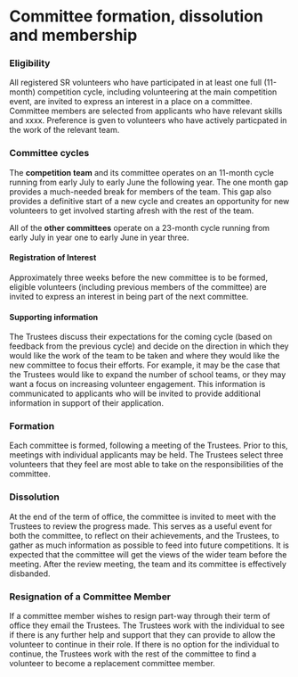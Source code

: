 # Committee formation, dissolution and membership

### Eligibility

All registered SR volunteers who have participated in at least one full (11-month) competition cycle, including volunteering at the main competition event, are invited to express an interest in a place on a committee. Committee members are selected from applicants who have relevant skills and xxxx. Preference is gven to  volunteers who have actively particpated in the work of the relevant team. 

### Committee cycles

The **competition team** and its committee operates on an 11-month cycle running from early July to early June the following year. The one month gap provides a much-needed break for members of the team. This gap also provides a definitive start of a new cycle and creates an opportunity for new volunteers to get involved starting afresh with the rest of the team.

All of the **other committees** operate on a 23-month cycle running from early July in year one to early June in year three. 

#### Registration of Interest

Approximately three weeks before the new committee is to be formed, eligible volunteers (including previous members of the committee) are invited to express an interest in being part of the next committee.  

#### Supporting information

The Trustees discuss their expectations for the coming cycle (based on feedback from the previous cycle) and decide on the direction in which they would like the work of the team  to be taken and where they would like the new committee to focus their efforts. For example, it may be the case that the Trustees would like to expand the number of school teams, or they may want a focus on increasing volunteer engagement. This information is communicated to applicants who will be invited to provide additional information in support of their application.

### Formation

Each committee is formed, following a meeting of the Trustees. Prior to this, meetings with individual applicants may be held.  The Trustees select three volunteers that they feel are most able to take on the responsibilities of the committee. 

### Dissolution

At the end of the term of office, the committee is invited to meet with the Trustees to review the progress made. This serves as a useful event for both the committee, to reflect on their achievements, and the Trustees, to gather as much information as possible to feed into future competitions. It is expected that the committee will get the views of the wider team before the meeting. After the review meeting, the team and its committee is effectively disbanded.

### Resignation of a Committee Member

If a committee member wishes to resign part-way through their term of office they email the Trustees. The Trustees work with the individual to see if there is any further help and support that they can provide to allow the volunteer  to continue in their role. If there is no option for the individual to continue, the Trustees work with the rest of the committee to find a volunteer to become a replacement committee member. 
